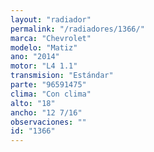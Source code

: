 ```yaml
---
layout: "radiador"
permalink: "/radiadores/1366/"
marca: "Chevrolet"
modelo: "Matiz"
ano: "2014"
motor: "L4 1.1"
transmision: "Estándar"
parte: "96591475"
clima: "Con clima"
alto: "18"
ancho: "12 7/16"
observaciones: ""
id: "1366"
---
```


